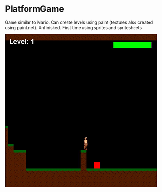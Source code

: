 # PlatformGame

Game similar to Mario. Can create levels using paint (textures also created using paint.net). Unfinished.
First time using sprites and spritesheets

![](gameimage.png)
